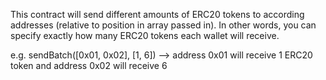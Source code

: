 This contract will send different amounts of ERC20 tokens to according addresses (relative to position in array passed in). In other words, you can specify exactly how many ERC20 tokens each wallet will receive.

e.g. sendBatch([0x01, 0x02], [1, 6]) --> address 0x01 will receive 1 ERC20 token and address 0x02 will receive 6
